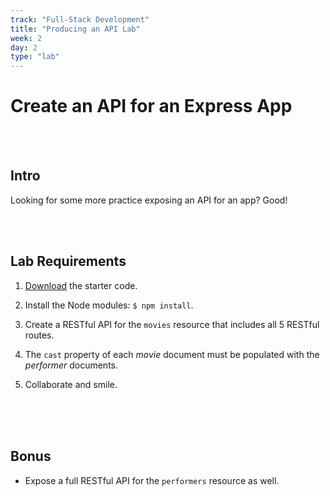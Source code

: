 ```yaml
---
track: "Full-Stack Development"
title: "Producing an API Lab"
week: 2
day: 2
type: "lab"
---
```



# Create an API for an Express App

<br>
<br>



## Intro

Looking for some more practice exposing an API for an app?  Good!


<br>
<br>

## Lab Requirements

1. <a download href="/downloads/backend_fundamentals/producing-an-api-lab/mongoose-movies.zip">Download</a> the starter code.

2. Install the Node modules: `$ npm install`.

3. Create a RESTful API for the `movies` resource that includes all 5 RESTful routes.

4. The `cast` property of each _movie_ document must be populated with the _performer_ documents.

5. Collaborate and smile.

<br>
<br>
<br>


## Bonus

- Expose a full RESTful API for the  `performers` resource as well.

